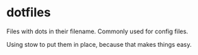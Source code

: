 # dotfiles
Files with dots in their filename. Commonly used for config files.

Using stow to put them in place, because that makes things easy.
